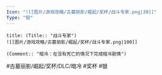 ```yaml
---
Icon: "![[图片/游戏攻略/古墓丽影/崛起/奖杯/战斗专家.png|30]]"
Type: "银"
---
```

```ad-common-silver-trophy
title: (Title:: "战斗专家")
![[图片/游戏攻略/古墓丽影/崛起/奖杯/战斗专家.png|100]]

(Comment:: "暗冷：在没有死亡的情况下完成暗冷剧情")
```

#古墓丽影/崛起/奖杯/DLC/暗冷 #奖杯 #银
